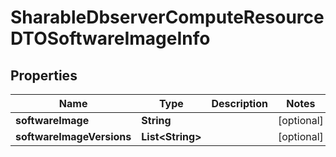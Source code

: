 

# SharableDbserverComputeResourceDTOSoftwareImageInfo


## Properties

Name | Type | Description | Notes
------------ | ------------- | ------------- | -------------
**softwareImage** | **String** |  |  [optional]
**softwareImageVersions** | **List&lt;String&gt;** |  |  [optional]



